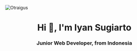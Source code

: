 ![Otraigus](https://github.com/IyanSugiarto18/IyanSugiarto18/assets/104921316/38d0074b-d7fb-47b1-b6cf-9b6cc9878842)

<h1 align="center">Hi 👋, I'm Iyan Sugiarto</h1>
<h3 align="center">Junior Web Developer, from Indonesia</h3>
